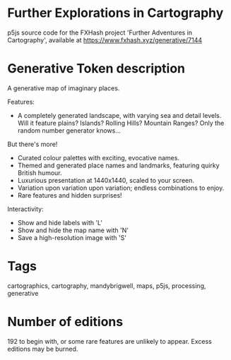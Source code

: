 # Further Explorations in Cartography

p5js source code for the FXHash project 'Further Adventures in Cartography', available at https://www.fxhash.xyz/generative/7144

# Generative Token description

A generative map of imaginary places.

Features:
- A completely generated landscape, with varying sea and detail levels. Will it feature plains? Islands? Rolling Hills? Mountain Ranges? Only the random number generator knows…

But there's more!
- Curated colour palettes with exciting, evocative names.
- Themed and generated place names and landmarks, featuring quirky British humour.
- Luxurious presentation at 1440x1440, scaled to your screen.
- Variation upon variation upon variation; endless combinations to enjoy.
- Rare features and hidden surprises!

Interactivity:
- Show and hide labels with 'L'
- Show and hide the map name with 'N'
- Save a high-resolution image with 'S'

# Tags

cartographics, cartography, mandybrigwell, maps, p5js, processing, generative

# Number of editions

192 to begin with, or some rare features are unlikely to appear. Excess editions may be burned.
